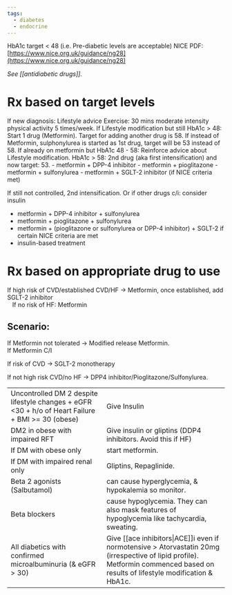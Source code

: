 ```yaml
---
tags:
  - diabetes
  - endocrine
---
```

HbA1c target < 48 (i.e. Pre-diabetic levels are acceptable)
NICE PDF: [https://www.nice.org.uk/guidance/ng28](https://www.nice.org.uk/guidance/ng28)

*See [[antidiabetic drugs]].* 
# Rx based on target levels
If new diagnosis: Lifestyle advice
	Exercise: 30 mins moderate intensity physical activity 5 times/week.
If Lifestyle modification but still
	HbA1c > 48: Start 1 drug (Metformin). Target for adding another drug is 58.
	If instead of Metformin, sulphonylurea is started as 1st drug, target will be 53 instead of 58.
If already on metformin but
	HbA1c 48 - 58: Reinforce advice about Lifestyle modification.
	HbA1c > 58: 2nd drug (aka first intensification) and now target: 53.
		- metformin + DPP-4 inhibitor
		- metformin + pioglitazone
		- metformin + sulfonylurea
		- metformin + SGLT-2 inhibitor (if NICE criteria met)

If still not controlled, 2nd intensification. Or if other drugs c/i: consider insulin
- metformin + DPP-4 inhibitor + sulfonylurea
- metformin + pioglitazone + sulfonylurea
- metformin + (pioglitazone or sulfonylurea or DPP-4 inhibitor) + SGLT-2 if certain NICE criteria are met
- insulin-based treatment

# Rx based on appropriate drug to use
If high risk of CVD/established CVD/HF -> Metformin, once established, add SGLT-2 inhibitor  
 
 If no risk of HF: Metformin
## Scenario:  
If Metformin not tolerated -> Modified release Metformin.  
If Metformin C/I

If risk of CVD -> SGLT-2 monotherapy

If not high risk CVD/no HF -> DPP4 inhibitor/Pioglitazone/Sulfonylurea.

|                                                                                                   |                                                                                                                                                                                 |
| ------------------------------------------------------------------------------------------------- | ------------------------------------------------------------------------------------------------------------------------------------------------------------------------------- |
| Uncontrolled DM 2 despite lifestyle changes + eGFR <30 + h/o of Heart Failure + BMI >= 30 (obese) | Give Insulin                                                                                                                                                                    |
| DM2 in obese with impaired RFT                                                                    | Give insulin or gliptins (DDP4 inhibitors. Avoid this if HF)                                                                                                                    |
| If DM with obese only                                                                             | start metformin.                                                                                                                                                                |
| If DM with impaired renal only                                                                    | Gliptins, Repaglinide.                                                                                                                                                          |
| Beta 2 agonists (Salbutamol)                                                                      | can cause hyperglycemia, & hypokalemia so monitor.                                                                                                                              |
| Beta blockers                                                                                     | cause hypoglycemia. They can also mask features of hypoglycemia like tachycardia, sweating.                                                                                     |
| All diabetics with confirmed microalbuminuria (& eGFR > 30)                                       | Give [[ace inhibitors\|ACE]]i even if normotensive > Atorvastatin 20mg (irrespective of lipid profile). Metformin commenced based on results of lifestyle modification & HbA1c. |
